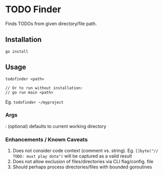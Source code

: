# TODO Finder

Finds TODOs from given directory/file path.

## Installation

`go install`

## Usage

```
todofinder <path>

// Or to run without installation:
// go run main <path>
```

Eg. `todofinder ~/myproject`

### Args

<path>: (optional) defaults to current working directory

### Enhancements / Known Caveats

1. Does not consider code context (comment vs. string). Eg. `[]byte("// TODO: must play dota")` will be captured as a valid result
1. Does not allow exclusion of files/directories via CLI flag/config. file
1. Should perhaps process directories/files with bounded goroutines
